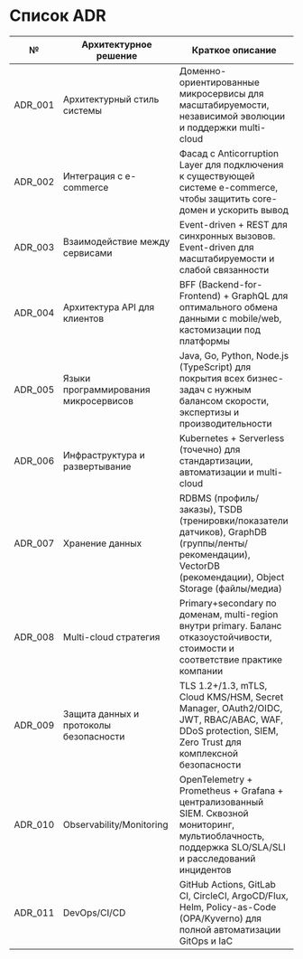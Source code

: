 # Список ADR

|№|Архитектурное решение|Краткое описание|
|---|------|------|
|ADR_001|Архитектурный стиль системы|Доменно-ориентированные микросервисы для масштабируемости, независимой эволюции и поддержки multi-cloud
|ADR_002|Интеграция с e-commerce|Фасад с Anticorruption Layer для подключения к существующей системе e-commerce, чтобы защитить core-домен и ускорить вывод|
|ADR_003|Взаимодействие между сервисами|Event-driven + REST для синхронных вызовов. Event-driven для масштабируемости и слабой связанности|
|ADR_004|Архитектура API для клиентов|BFF (Backend-for-Frontend) + GraphQL для оптимального обмена данными с mobile/web, кастомизации под платформы|
|ADR_005|Языки программирования микросервисов|Java, Go, Python, Node.js (TypeScript) для покрытия всех бизнес-задач с нужным балансом скорости, экспертизы и производительности|
|ADR_006|Инфраструктура и развертывание|Kubernetes + Serverless (точечно) для стандартизации, автоматизации и multi-cloud|
|ADR_007|Хранение данных|RDBMS (профиль/заказы), TSDB (тренировки/показатели датчиков), GraphDB (группы/ленты/рекомендации), VectorDB (рекомендации), Object Storage (файлы/медиа)|
|ADR_008|Multi-cloud стратегия|Primary+secondary по доменам, multi-region внутри primary. Баланс отказоустойчивости, стоимости и соответствие практике компании|
|ADR_009|Защита данных и протоколы безопасности|TLS 1.2+/1.3, mTLS, Cloud KMS/HSM, Secret Manager, OAuth2/OIDC, JWT, RBAC/ABAC, WAF, DDoS protection, SIEM, Zero Trust для комплексной безопасности|
|ADR_010|Observability/Monitoring|OpenTelemetry + Prometheus + Grafana + централизованный SIEM. Сквозной мониторинг, мультиоблачность, поддержка SLO/SLA/SLI и расследований инцидентов|
|ADR_011|DevOps/CI/CD|GitHub Actions, GitLab CI, CircleCI, ArgoCD/Flux, Helm, Policy-as-Code (OPA/Kyverno) для полной автоматизации GitOps и IaC|
